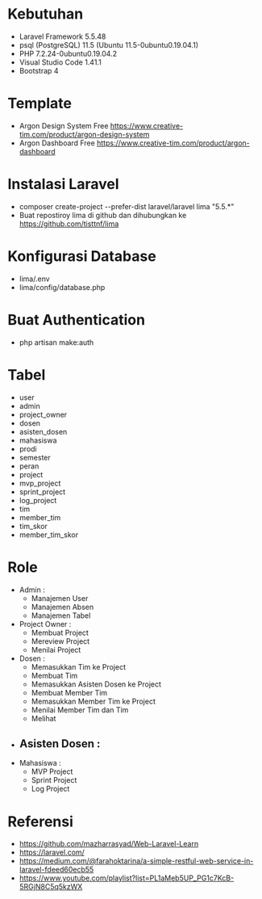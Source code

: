 # Kebutuhan

- Laravel Framework 5.5.48
- psql (PostgreSQL) 11.5 (Ubuntu 11.5-0ubuntu0.19.04.1)
- PHP 7.2.24-0ubuntu0.19.04.2
- Visual Studio Code 1.41.1
- Bootstrap 4

# Template

- Argon Design System Free https://www.creative-tim.com/product/argon-design-system
- Argon Dashboard Free https://www.creative-tim.com/product/argon-dashboard

# Instalasi Laravel

- composer create-project --prefer-dist laravel/laravel lima "5.5.*"
- Buat repostiroy lima di github dan dihubungkan ke https://github.com/tisttnf/lima

# Konfigurasi Database

- lima/.env
- lima/config/database.php

# Buat Authentication

- php artisan make:auth

# Tabel

- user
- admin
- project_owner
- dosen
- asisten_dosen
- mahasiswa
- prodi
- semester
- peran
- project
- mvp_project
- sprint_project
- log_project
- tim
- member_tim
- tim_skor
- member_tim_skor

# Role

- Admin :
    - Manajemen User
    - Manajemen Absen
    - Manajemen Tabel
- Project Owner :
    - Membuat Project
    - Mereview Project
    - Menilai Project
- Dosen :
    - Memasukkan Tim ke Project    
    - Membuat Tim
    - Memasukkan Asisten Dosen ke Project
    - Membuat Member Tim
    - Memasukkan Member Tim ke Project
    - Menilai Member Tim dan Tim
    - Melihat
- Asisten Dosen :
    -  
- Mahasiswa :
    - MVP Project
    - Sprint Project
    - Log Project

# Referensi

- https://github.com/mazharrasyad/Web-Laravel-Learn
- https://laravel.com/
- https://medium.com/@farahoktarina/a-simple-restful-web-service-in-laravel-fdeed60ecb55
- https://www.youtube.com/playlist?list=PL1aMeb5UP_PG1c7KcB-5RGjN8C5q5kzWX
